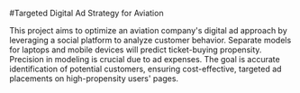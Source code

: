 #Targeted Digital Ad Strategy for Aviation

This project aims to optimize an aviation company's digital ad approach by leveraging a social platform to analyze customer behavior. Separate models for laptops and mobile devices will predict ticket-buying propensity. Precision in modeling is crucial due to ad expenses. The goal is accurate identification of potential customers, ensuring cost-effective, targeted ad placements on high-propensity users' pages.
